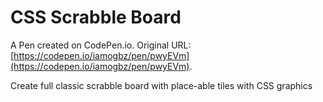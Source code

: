 # CSS Scrabble Board

A Pen created on CodePen.io. Original URL: [https://codepen.io/iamogbz/pen/pwyEVm](https://codepen.io/iamogbz/pen/pwyEVm).

Create full classic scrabble board with place-able tiles with CSS graphics
